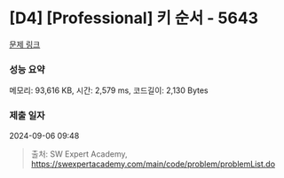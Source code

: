 # [D4] [Professional] 키 순서 - 5643 

[문제 링크](https://swexpertacademy.com/main/code/problem/problemDetail.do?contestProbId=AWXQsLWKd5cDFAUo) 

### 성능 요약

메모리: 93,616 KB, 시간: 2,579 ms, 코드길이: 2,130 Bytes

### 제출 일자

2024-09-06 09:48



> 출처: SW Expert Academy, https://swexpertacademy.com/main/code/problem/problemList.do